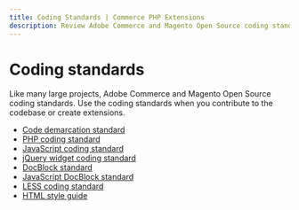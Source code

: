 ```yaml
---
title: Coding Standards | Commerce PHP Extensions
description: Review Adobe Commerce and Magento Open Source coding standards for different languages, including PHP, JavaScript, LESS, and jQuery. 
---
```


# Coding standards

<!-- This topic is referred to from Magento 2 code! Don't change the [URL](https://glossary.magento.com/url) without informing engineering! -->
<!-- Referring file: contributing.md owned by core -->

Like many large projects, Adobe Commerce and Magento Open Source coding standards. Use the coding standards when you contribute to the codebase or create extensions.

-  [Code demarcation standard](code-demarcation.md)
-  [PHP coding standard](php.md)
-  [JavaScript coding standard](js.md)
-  [jQuery widget coding standard](jquery-widgets.md)
-  [DocBlock standard](docblock.md)
-  [JavaScript DocBlock standard](js-docblock.md)
-  [LESS coding standard](less.md)
-  [HTML style guide](html-style-guide.md)
